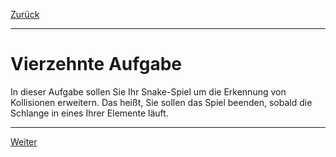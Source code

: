 [Zurück](Snake.md)

---

# Vierzehnte Aufgabe

In dieser Aufgabe sollen Sie Ihr Snake-Spiel um die Erkennung von Kollisionen erweitern.
Das heißt, Sie sollen das Spiel beenden, sobald die Schlange in eines Ihrer Elemente läuft.

---

[Weiter](Collisions.md)
